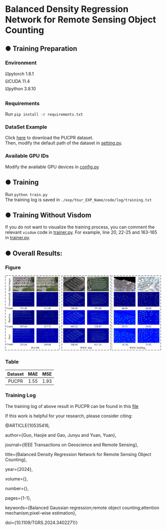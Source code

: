 # Balanced Density Regression Network for Remote Sensing Object Counting
## ● Training Preparation
### Environment
☑️pytorch 1.8.1  
☑️CUDA 11.4  
☑️python 3.8.10  
### Requirements
Run ```pip install -r requirements.txt```
### DataSet Example
Click [here](https://lafi.github.io/LPN/) to download the PUCPR dataset.  
Then, modify the default path of the dataset in [setting.py](datasets/PUCPR/setting.py).
### Available GPU IDs
Modify the available GPU devices in [config.py](config.py)
## ● Training
Run ```python train.py```  
The training log is saved in ```./exp/Your_EXP_Name/code/log/training.txt```
## ● Training Without Visdom
If you do not want to visualize the training process, you can comment the relevant ```visdom``` code in [trainer.py](trainer.py).
For example, line 20, 22-25 and 163-165 in [trainer.py](trainer.py).
## ● Overall Results:
### Figure
![overall results](results1.jpg)
### Table
|Dataset|MAE|MSE|
| :---:         |     :---:      |          :---: |
|PUCPR|1.55|1.93|
### Training Log
The training log of above result in PUCPR can be found in this [file](https://docs.qq.com/doc/DQ21tQ3d0aldhTlBR)

If this work is helpful for your research, please consider citing:

@ARTICLE{10535416,

  author={Guo, Haojie and Gao, Junyu and Yuan, Yuan},

  journal={IEEE Transactions on Geoscience and Remote Sensing}, 

  title={Balanced Density Regression Network for Remote Sensing Object Counting}, 

  year={2024},

  volume={},

  number={},

  pages={1-1},

  keywords={Balanced Gaussian regression;remote object counting;attention mechanism;pixel-wise estimation},

  doi={10.1109/TGRS.2024.3402271}}
```
```
